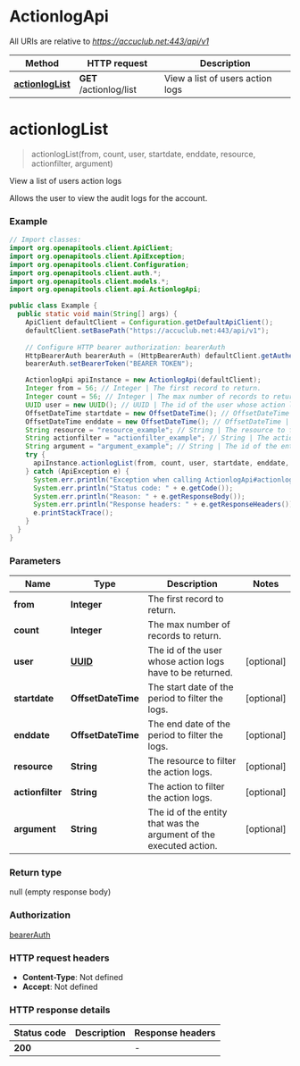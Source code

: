 # ActionlogApi

All URIs are relative to *https://accuclub.net:443/api/v1*

Method | HTTP request | Description
------------- | ------------- | -------------
[**actionlogList**](ActionlogApi.md#actionlogList) | **GET** /actionlog/list | View a list of users action logs


<a name="actionlogList"></a>
# **actionlogList**
> actionlogList(from, count, user, startdate, enddate, resource, actionfilter, argument)

View a list of users action logs

Allows the user to view the audit logs for the account.

### Example
```java
// Import classes:
import org.openapitools.client.ApiClient;
import org.openapitools.client.ApiException;
import org.openapitools.client.Configuration;
import org.openapitools.client.auth.*;
import org.openapitools.client.models.*;
import org.openapitools.client.api.ActionlogApi;

public class Example {
  public static void main(String[] args) {
    ApiClient defaultClient = Configuration.getDefaultApiClient();
    defaultClient.setBasePath("https://accuclub.net:443/api/v1");
    
    // Configure HTTP bearer authorization: bearerAuth
    HttpBearerAuth bearerAuth = (HttpBearerAuth) defaultClient.getAuthentication("bearerAuth");
    bearerAuth.setBearerToken("BEARER TOKEN");

    ActionlogApi apiInstance = new ActionlogApi(defaultClient);
    Integer from = 56; // Integer | The first record to return.
    Integer count = 56; // Integer | The max number of records to return.
    UUID user = new UUID(); // UUID | The id of the user whose action logs have to be returned.
    OffsetDateTime startdate = new OffsetDateTime(); // OffsetDateTime | The start date of the period to filter the logs.
    OffsetDateTime enddate = new OffsetDateTime(); // OffsetDateTime | The end date of the period to filter the logs.
    String resource = "resource_example"; // String | The resource to filter the action logs.
    String actionfilter = "actionfilter_example"; // String | The action to filter the action logs.
    String argument = "argument_example"; // String | The id of the entity that was the argument of the executed action.
    try {
      apiInstance.actionlogList(from, count, user, startdate, enddate, resource, actionfilter, argument);
    } catch (ApiException e) {
      System.err.println("Exception when calling ActionlogApi#actionlogList");
      System.err.println("Status code: " + e.getCode());
      System.err.println("Reason: " + e.getResponseBody());
      System.err.println("Response headers: " + e.getResponseHeaders());
      e.printStackTrace();
    }
  }
}
```

### Parameters

Name | Type | Description  | Notes
------------- | ------------- | ------------- | -------------
 **from** | **Integer**| The first record to return. |
 **count** | **Integer**| The max number of records to return. |
 **user** | [**UUID**](.md)| The id of the user whose action logs have to be returned. | [optional]
 **startdate** | **OffsetDateTime**| The start date of the period to filter the logs. | [optional]
 **enddate** | **OffsetDateTime**| The end date of the period to filter the logs. | [optional]
 **resource** | **String**| The resource to filter the action logs. | [optional]
 **actionfilter** | **String**| The action to filter the action logs. | [optional]
 **argument** | **String**| The id of the entity that was the argument of the executed action. | [optional]

### Return type

null (empty response body)

### Authorization

[bearerAuth](../README.md#bearerAuth)

### HTTP request headers

 - **Content-Type**: Not defined
 - **Accept**: Not defined

### HTTP response details
| Status code | Description | Response headers |
|-------------|-------------|------------------|
**200** |  |  -  |

